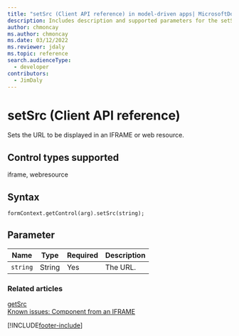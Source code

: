 ```yaml
---
title: "setSrc (Client API reference) in model-driven apps| MicrosoftDocs"
description: Includes description and supported parameters for the setSrc method.
author: chmoncay
ms.author: chmoncay
ms.date: 03/12/2022
ms.reviewer: jdaly
ms.topic: reference
search.audienceType: 
  - developer
contributors:
  - JimDaly
---
```

# setSrc (Client API reference)



Sets the URL to be displayed in an IFRAME or web resource. 

## Control types supported

iframe, webresource

## Syntax

`formContext.getControl(arg).setSrc(string);`

## Parameter

|Name|Type|Required|Description|
|--|--|--|--|
|`string`|String|Yes|The URL.|

### Related articles

[getSrc](getSrc.md)<br/>
[Known issues: Component from an IFRAME](/power-platform/admin/doc-management-known-issues#components-from-an-iframe)



[!INCLUDE[footer-include](../../../../../includes/footer-banner.md)]

